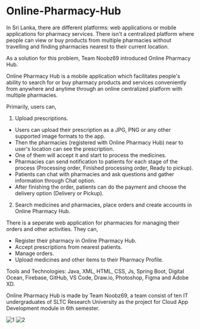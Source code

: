 # Online-Pharmacy-Hub
In Sri Lanka, there are different platforms: web applications or mobile applications for pharmacy services. There isn't a centralized platform where people can view or buy products from multiple pharmacies without travelling and finding pharmacies nearest to their current location.

As a solution for this problem, Team Noobz69 introduced Online Pharmacy Hub.

Online Pharmacy Hub is a mobile application which facilitates people's ability to search for or buy pharmacy products and services conveniently from anywhere and anytime through an online centralized platform with multiple pharmacies.

Primarily, users can,

1. Upload prescriptions.

- Users can upload their prescription as a JPG, PNG or any other supported image formats to the app.
- Then the pharmacies (registered with Online Pharmacy Hub) near to user's location can see the prescription.
- One of them will accept it and start to process the medicines.
- Pharmacies can send notification to patients for each stage of the process (Processing order, Finished processing order, Ready to pickup).
- Patients can chat with pharmacies and ask questions and gather information through Chat option.
- After finishing the order, patients can do the payment and choose the delivery option (Delivery or Pickup).

2. Search medicines and pharmacies, place orders and create accounts in Online Pharmacy Hub.

There is a seperate web application for pharmacies for managing their orders and other activities. They can,

- Register their pharmacy in Online Pharmacy Hub.
- Accept prescriptions from nearest patients.
- Manage orders.
- Upload medicines and other items to their Pharmacy Profile.

Tools and Technologies: Java, XML, HTML, CSS, Js, Spring Boot, Digital Ocean, Firebase, GitHub, VS Code, Draw.io, Photoshop, Figma and Adobe XD.

Online Pharmacy Hub is made by Team Noobz69, a team consist of ten IT undergraduates of SLTC Research University as the project for Cloud App Development module in 6th semester.

![1](https://github.com/MadhukaD/Online-Pharmacy-Hub/assets/83831219/b5fd8440-8320-46b3-b536-bf7742e45cd9)
![2](https://github.com/MadhukaD/Online-Pharmacy-Hub/assets/83831219/36e18779-d7ce-41aa-a35f-a71733b2cf38)
